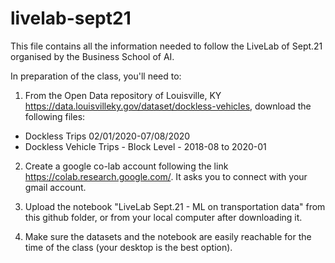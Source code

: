 # livelab-sept21
This file contains all the information needed to follow the LiveLab of Sept.21 organised by the Business School of AI.

In preparation of the class, you'll need to:
1. From the Open Data repository of Louisville, KY https://data.louisvilleky.gov/dataset/dockless-vehicles, download the following files:
- Dockless Trips 02/01/2020-07/08/2020 
- Dockless Vehicle Trips - Block Level - 2018-08 to 2020-01

2. Create a google co-lab account following the link https://colab.research.google.com/. It asks you to connect with your gmail account. 

3. Upload the notebook "LiveLab Sept.21 - ML on transportation data" from this github folder, or from your local computer after downloading it.

4. Make sure the datasets and the notebook are easily reachable for the time of the class (your desktop is the best option).
